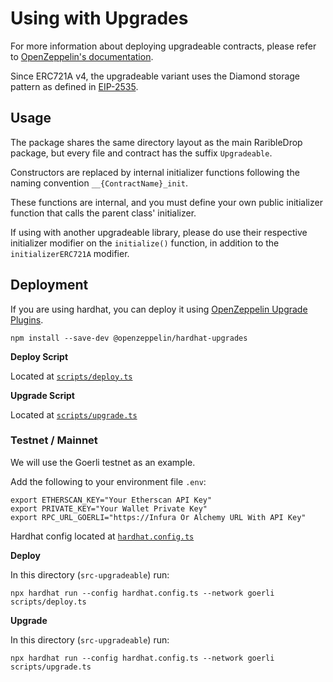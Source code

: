 # Using with Upgrades

For more information about deploying upgradeable contracts, please refer to 
[OpenZeppelin's documentation](https://docs.openzeppelin.com/contracts/4.x/upgradeable).

Since ERC721A v4, the upgradeable variant uses the Diamond storage pattern as defined in [EIP-2535](https://eips.ethereum.org/EIPS/eip-2535).

## Usage

The package shares the same directory layout as the main RaribleDrop package, but every file and contract has the suffix `Upgradeable`.

Constructors are replaced by internal initializer functions following the naming convention `__{ContractName}_init`. 

These functions are internal, and you must define your own public initializer function that calls the parent class' initializer.

If using with another upgradeable library, please do use their respective initializer modifier on the `initialize()` function, in addition to the `initializerERC721A` modifier.

## Deployment

If you are using hardhat, you can deploy it using 
[OpenZeppelin Upgrade Plugins](https://docs.openzeppelin.com/upgrades-plugins/1.x/).

```
npm install --save-dev @openzeppelin/hardhat-upgrades
```

**Deploy Script**

Located at [`scripts/deploy.ts`](./scripts/deploy.ts)

**Upgrade Script**

Located at [`scripts/upgrade.ts`](./scripts/upgrade.ts)

### Testnet / Mainnet

We will use the Goerli testnet as an example.

Add the following to your environment file `.env`:

```
export ETHERSCAN_KEY="Your Etherscan API Key"
export PRIVATE_KEY="Your Wallet Private Key"
export RPC_URL_GOERLI="https://Infura Or Alchemy URL With API Key"
```

Hardhat config located at [`hardhat.config.ts`](./hardhat.config.ts)

**Deploy**

In this directory (`src-upgradeable`) run:

```
npx hardhat run --config hardhat.config.ts --network goerli scripts/deploy.ts
```

**Upgrade**

In this directory (`src-upgradeable`) run:

```
npx hardhat run --config hardhat.config.ts --network goerli scripts/upgrade.ts
```
